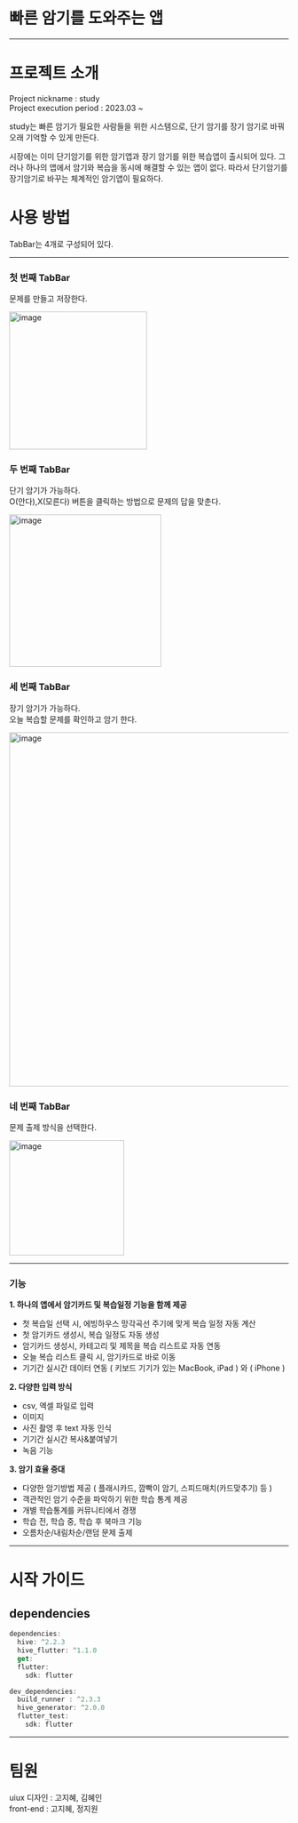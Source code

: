 # 빠른 암기를 도와주는 앱
---
# 프로젝트 소개
Project nickname : study  
Project execution period : 2023.03 ~

study는 빠른 암기가 필요한 사람들을 위한 시스템으로, 단기 암기를 장기 암기로 바꿔 오래 기억할 수 있게 만든다.

시장에는 이미 단기암기를 위한 암기앱과 장기 암기를 위한 복습앱이 출시되어 있다. 그러나 하나의 앱에서 암기와 복습을 동시에 해결할 수 있는 앱이 없다.
따라서 단기암기를 장기암기로 바꾸는 체계적인 암기앱이 필요하다.

# 사용 방법

TabBar는 4개로 구성되어 있다.

---
### 첫 번째 TabBar
문제를 만들고 저장한다.

<img width="248" alt="image" src="https://github.com/orang2019/STUDY/assets/76255901/4fe0bcb7-d6fe-4ded-aea0-2b44af8a9d0b">


### 두 번째 TabBar

단기 암기가 가능하다.  
O(안다),X(모른다) 버튼을 클릭하는 방법으로 문제의 답을 맞춘다.  

<img width="274" alt="image" src="https://github.com/orang2019/STUDY/assets/76255901/697aaa9a-22bf-4d02-bded-2a9597e37c2d">

### 세 번째 TabBar

장기 암기가 가능하다.  
오늘 복습할 문제를 확인하고 암기 한다. 

<img width="637" alt="image" src="https://github.com/orang2019/STUDY/assets/76255901/c62df9ac-8307-4fbb-8e4a-32cb23995dd3">

### 네 번째 TabBar
문제 출제 방식을 선택한다.

<img width="207" alt="image" src="https://github.com/orang2019/STUDY/assets/76255901/5dc538c8-d0e5-4325-85b4-d4acca8f7e40">

---

### 기능

**1. 하나의 앱에서 암기카드 및 복습일정 기능을 함께 제공**
* 첫 복습일 선택 시, 에빙하우스 망각곡선 주기에 맞게 복습 일정 자동 계산
* 첫 암기카드 생성시, 복습 일정도 자동 생성
* 암기카드 생성시, 카테고리 및 제목을 복습 리스트로 자동 연동
* 오늘 복습 리스트 클릭 시, 암기카드로 바로 이동
* 기기간 실시간 데이터 연동 ( 키보드 기기가 있는 MacBook, iPad ) 와 ( iPhone )

**2. 다양한 입력 방식**
* csv, 엑셀 파일로 입력
* 이미지
* 사진 촬영 후 text 자동 인식
* 기기간 실시간 복사&붙여넣기
* 녹음 기능

**3. 암기 효율 증대**
* 다양한 암기방법 제공 ( 플래시카드, 깜빡이 암기, 스피드매치(카드맞추기) 등 )
* 객관적인 암기 수준을 파악하기 위한 학습 통계 제공
* 개별 학습통계를 커뮤니티에서 경쟁
* 학습 전, 학습 중, 학습 후 북마크 기능
* 오름차순/내림차순/랜덤 문제 출제

---

# 시작 가이드

## dependencies

```dart
dependencies:
  hive: ^2.2.3
  hive_flutter: ^1.1.0
  get:
  flutter:
    sdk: flutter

dev_dependencies:
  build_runner : ^2.3.3
  hive_generator: ^2.0.0
  flutter_test:
    sdk: flutter

```
---

# 팀원
uiux 디자인 : 고지혜, 김혜인  
front-end : 고지혜, 정지원



